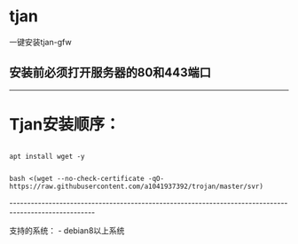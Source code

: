 ﻿# tjan
一键安装tjan-gfw
## 安装前必须打开服务器的80和443端口
------------------------------------------------------------------------------------------------------
<h1>Tjan安装顺序：</h1>
<code>
apt install wget -y
</p>
bash <(wget --no-check-certificate -qO- https://raw.githubusercontent.com/a1041937392/trojan/master/svr)
</code>
</p>
</p>
------------------------------------------------------------------------------------------------------
</p>
支持的系统：
- debian8以上系统



